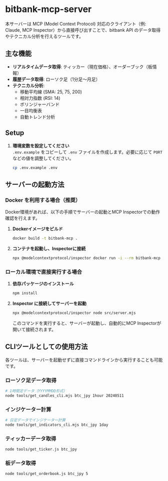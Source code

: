 # bitbank-mcp-server

本サーバーは MCP (Model Context Protocol) 対応のクライアント（例: Claude, MCP Inspector）から直接呼び出すことで、bitbank API のデータ取得やテクニカル分析を行えるツールです。

## 主な機能

- **リアルタイムデータ取得**: ティッカー（現在価格）、オーダーブック（板情報）
- **履歴データ取得**: ローソク足（1分足〜月足）
- **テクニカル分析**:
  - 移動平均線 (SMA: 25, 75, 200)
  - 相対力指数 (RSI: 14)
  - ボリンジャーバンド
  - 一目均衡表
  - 自動トレンド分析

## Setup

1.  **環境変数を設定してください**  
    `.env.example` をコピーして `.env` ファイルを作成します。必要に応じて `PORT` などの値を調整してください。
    ```bash
    cp .env.example .env
    ```

## サーバーの起動方法

### Docker を利用する場合（推奨）

Docker環境があれば、以下の手順でサーバーの起動とMCP Inspectorでの動作確認を行えます。

1.  **Dockerイメージをビルド**
    ```bash
    docker build -t bitbank-mcp .
    ```

2.  **コンテナを起動し、Inspectorに接続**
    ```bash
    npx @modelcontextprotocol/inspector docker run -i --rm bitbank-mcp
    ```

### ローカル環境で直接実行する場合

1.  **依存パッケージのインストール**
    ```bash
    npm install
    ```

2.  **Inspector に接続してサーバーを起動**
    ```bash
    npx @modelcontextprotocol/inspector node src/server.mjs
    ```
    このコマンドを実行すると、サーバーが起動し、自動的にMCP Inspectorが開いて接続されます。

## CLIツールとしての使用方法

各ツールは、サーバーを起動せずに直接コマンドラインから実行することも可能です。

### ローソク足データ取得
```bash
# 1時間足データ（YYYYMMDD形式）
node tools/get_candles_cli.mjs btc_jpy 1hour 20240511
```

### インジケーター計算
```bash
# 日足データでインジケーター計算
node tools/get_indicators_cli.mjs btc_jpy 1day
```

### ティッカーデータ取得
```bash
node tools/get_ticker.js btc_jpy
```

### 板データ取得
```bash
node tools/get_orderbook.js btc_jpy 5
```
